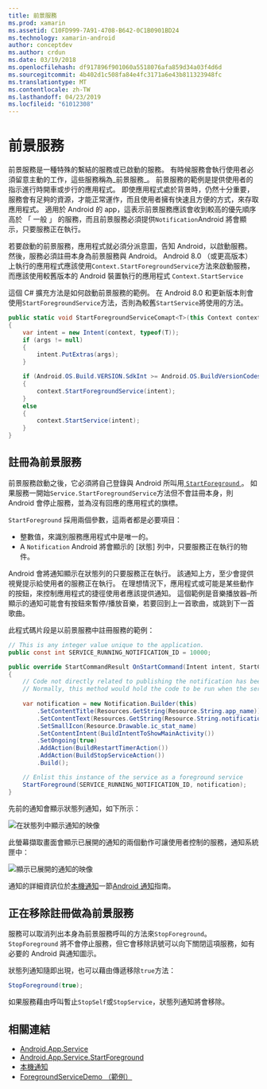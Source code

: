 ```yaml
---
title: 前景服務
ms.prod: xamarin
ms.assetid: C10FD999-7A91-4708-B642-0C1B0901BD24
ms.technology: xamarin-android
author: conceptdev
ms.author: crdun
ms.date: 03/19/2018
ms.openlocfilehash: df917896f901060a5518076afa859d34a03f4d6d
ms.sourcegitcommit: 4b402d1c508fa84e4fc3171a6e43b811323948fc
ms.translationtype: MT
ms.contentlocale: zh-TW
ms.lasthandoff: 04/23/2019
ms.locfileid: "61012308"
---
```

# <a name="foreground-services"></a>前景服務

前景服務是一種特殊的繫結的服務或已啟動的服務。 有時候服務會執行使用者必須留意主動的工作，這些服務稱為_前景服務_。 前景服務的範例是提供使用者的指示進行時開車或步行的應用程式。 即使應用程式處於背景時，仍然十分重要，服務會有足夠的資源，才能正常運作，而且使用者擁有快速且方便的方式，來存取應用程式。 適用於 Android 的 app，這表示前景服務應該會收到較高的優先順序高於 「 一般 」 的服務，而且前景服務必須提供`Notification`Android 將會顯示，只要服務正在執行。
 
若要啟動的前景服務，應用程式就必須分派意圖，告知 Android，以啟動服務。 然後，服務必須註冊本身為前景服務與 Android。 Android 8.0 （或更高版本） 上執行的應用程式應該使用`Context.StartForegroundService`方法來啟動服務，而應該使用較舊版本的 Android 裝置執行的應用程式 `Context.StartService`

這個 C# 擴充方法是如何啟動前景服務的範例。 在 Android 8.0 和更新版本則會使用`StartForegroundService`方法，否則為較舊`StartService`將使用的方法。  

```csharp
public static void StartForegroundServiceComapt<T>(this Context context, Bundle args = null) where T : Service
{
    var intent = new Intent(context, typeof(T));
    if (args != null) 
    {
        intent.PutExtras(args);
    }

    if (Android.OS.Build.VERSION.SdkInt >= Android.OS.BuildVersionCodes.O)
    {
        context.StartForegroundService(intent);
    }
    else
    {
        context.StartService(intent);
    }
}
```

## <a name="registering-as-a-foreground-service"></a>註冊為前景服務

前景服務啟動之後，它必須將自己登錄與 Android 所叫用[ `StartForeground` ](https://developer.xamarin.com/api/member/Android.App.Service.StartForeground/p/System.Int32/Android.App.Notification/)。 如果服務一開始`Service.StartForegroundService`方法但不會註冊本身，則 Android 會停止服務，並為沒有回應的應用程式的旗標。

`StartForeground` 採用兩個參數，這兩者都是必要項目：
 
* 整數值，來識別服務應用程式中是唯一的。
* A `Notification` Android 將會顯示的 [狀態] 列中，只要服務正在執行的物件。

Android 會將通知顯示在狀態列的只要服務正在執行。 該通知上方，至少會提供視覺提示給使用者的服務正在執行。 在理想情況下，應用程式或可能是某些動作的按鈕，來控制應用程式的捷徑使用者應該提供通知。 這個範例是音樂播放器&ndash;所顯示的通知可能會有按鈕來暫停/播放音樂，若要回到上一首歌曲，或跳到下一首歌曲。 

此程式碼片段是以前景服務中註冊服務的範例：   

```csharp
// This is any integer value unique to the application.
public const int SERVICE_RUNNING_NOTIFICATION_ID = 10000;

public override StartCommandResult OnStartCommand(Intent intent, StartCommandFlags flags, int startId)
{
    // Code not directly related to publishing the notification has been omitted for clarity.
    // Normally, this method would hold the code to be run when the service is started.
    
    var notification = new Notification.Builder(this)
        .SetContentTitle(Resources.GetString(Resource.String.app_name))
        .SetContentText(Resources.GetString(Resource.String.notification_text))
        .SetSmallIcon(Resource.Drawable.ic_stat_name)
        .SetContentIntent(BuildIntentToShowMainActivity())
        .SetOngoing(true)
        .AddAction(BuildRestartTimerAction())
        .AddAction(BuildStopServiceAction())
        .Build();

    // Enlist this instance of the service as a foreground service
    StartForeground(SERVICE_RUNNING_NOTIFICATION_ID, notification);
}
```

先前的通知會顯示狀態列通知，如下所示：

![在狀態列中顯示通知的映像](foreground-services-images/foreground-services-01.png "狀態列中顯示通知的影像")

此螢幕擷取畫面會顯示已展開的通知的兩個動作可讓使用者控制的服務，通知系統匣中：

![顯示已展開的通知的映像](foreground-services-images/foreground-services-02.png "影像顯示展開的通知。")

通知的詳細資訊位於[本機通知](~/android/app-fundamentals/notifications/local-notifications.md)一節[Android 通知](~/android/app-fundamentals/notifications/index.md)指南。

## <a name="unregistering-as-a-foreground-service"></a>正在移除註冊做為前景服務

服務可以取消列出本身為前景服務呼叫的方法來`StopForeground`。 `StopForeground` 將不會停止服務，但它會移除訊號可以向下關閉這項服務，如有必要的 Android 與通知圖示。

狀態列通知隨即出現，也可以藉由傳遞移除`true`方法： 

```csharp
StopForeground(true);
```

如果服務藉由呼叫暫止`StopSelf`或`StopService`，狀態列通知將會移除。

## <a name="related-links"></a>相關連結

- [Android.App.Service](https://developer.xamarin.com/api/type/Android.App.Service/)
- [Android.App.Service.StartForeground](https://developer.xamarin.com/api/member/Android.App.Service.StartForeground/p/System.Int32/Android.App.Notification/)
- [本機通知](~/android/app-fundamentals/notifications/local-notifications.md)
- [ForegroundServiceDemo （範例）](https://developer.xamarin.com/samples/monodroid/ApplicationFundamentals/ServiceSamples/ForegroundServiceDemo/)

